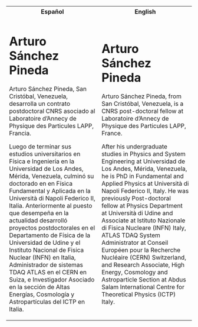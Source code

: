 <table>
<tr>
<th> Español </th>
<th> English </th>
</tr>
<tr>
<td>

# Arturo Sánchez Pineda

Arturo Sánchez Pineda, San Cristóbal, Venezuela, desarrolla un contrato postdoctoral CNRS asociado al Laboratoire d’Annecy de Physique des Particules LAPP, Francia.

Luego de terminar sus estudios universitarios en Física e Ingeniería en la Universidad de Los Andes, Mérida, Venezuela, culminó su doctorado en en Física Fundamental y Aplicada en la Università di Napoli Federico II, Italia. Anteriormente al puesto que desempeña en la actualidad desarrolló proyectos postdoctorales en el Departamento de Física de la Universidad de Udine y el Instituto Nacional de Fisica Nuclear (INFN) en Italia, Administrador de sistemas TDAQ ATLAS en el CERN en Suiza, e Investigador Asociado en la sección de Altas Energías, Cosmología y Astropartículas del ICTP en Italia.

</td>
<td>

# Arturo Sánchez Pineda

Arturo Sánchez Pineda, from San Cristóbal, Venezuela, is a CNRS post-doctoral fellow at Laboratoire d’Annecy de Physique des Particules LAPP, France.

After his undergraduate studies in Physics and System Engineering at Universidad de Los Andes, Mérida, Venezuela, he is PhD in Fundamental and Applied Physics at Università di Napoli Federico II, Italy. He was previously Post-doctoral fellow at Physics Department at Università di Udine and Associate at Istituto Nazionale di Fisica Nucleare (INFN) Italy, ATLAS TDAQ System Administrator at Conseil Européen pour la Recherche Nucléaire (CERN) Switzerland, and Research Associate, High Energy, Cosmology and Astroparticle Section at Abdus Salam International Centre for Theoretical Physics (ICTP) Italy.

</td>
</tr>
</table>

